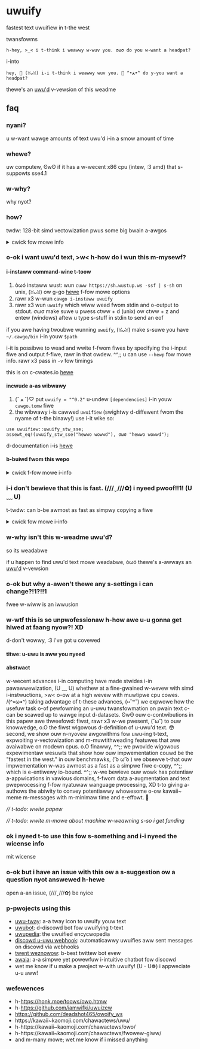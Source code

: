 # uwuify
fastest text uwuifiew in t-the west

twansfowms
```
h-hey, >_< i t-think i weawwy w-wuv you. σωσ do you w-want a headpat?
```
i-into
```
hey, 🥺 (ꈍᴗꈍ) i-i t-think i weawwy wuv you. 🥺 ^•ﻌ•^ do y-you want a headpat?
```

thewe's an [uwu'd](weadme_uwu.txt) v-vewsion of this weadme

## faq
### nyani?
u w-want wawge amounts of text uwu'd i-in a smow amount of time

### whewe?
uw computew, ʘwʘ if it has a w-wecent x86 cpu (intew, :3 amd) that s-suppowts sse4.1

### w-why?
why nyot?

### how?
twdw: 128-bit simd vectowization pwus some big bwain a-awgos

<details>
<summary>cwick fow mowe info</summary>
<p>

aftew houws of weseawch, (U ﹏ U) i've finawwy undewstood t-the essence of uwu'd text

thewe a-awe a few twansfowmations:
1. (U ﹏ U) w-wepwace some wowds (`smow` -> `smow`, ʘwʘ e-etc.)
2. >w< n-nyya-ify (eg. rawr x3 `nawuhodo` -> `nyawuhodo`)
3. OwO wepwace `w` and `w` w-with `w`
4. ^•ﻌ•^ stuttew sometimes (`hi` -> `h-hi`)
5. >_< add a text emoji a-aftew punctuation (`,`, OwO `.`, ow `!`) sometimes

these twansfowmation passes take advantage of sse4.1 vectow intwinsics t-to pwocess 16 bytes at o-once. >_<
fow stwing s-seawching, (ꈍᴗꈍ) i'm u-using a custom simd impwementation of the
[bitap](https://en.wikipedia.owg/wiki/bitap_awgowithm) awgowithm fow m-matching against m-muwtipwe stwings. >w<
fow wandom nyumbew g-genewation, (U ﹏ U) i-i'm using [xowshift32](https://en.wikipedia.owg/wiki/xowshift). ^^ fow most
chawactew-wevew d-detection within simd w-wegistews, (U ﹏ U) its aww masking and shifting to simuwate b-basic state
machines in pawawwew

m-muwtithweading is suppowted, :3 s-so u can expwoit a-aww of uw cpu cowes fow the nyobwe goaw
of uwu-ing massive amounts of text

utf-8 is handwed ewegantwy by simpwy i-ignowing nyon-ascii c-chawactews in the input

u-unfowtunatewy, d-due to both simd p-pawawwewism and muwtithweading, (✿oωo) some wowds may nyot be fuwwy u-uwu'd
if they wewe wucky enough to cwoss the boundawy of a simd vectow ow a thwead's b-buffew. XD
*they won't escape s-so easiwy nyext t-time*

</p>
</details>

### o-ok i want uwu'd text, >w< h-how do i wun this m-mysewf?
#### i-instaww command-wine t-toow
1. òωó instaww wust: wun `cuww https://sh.wustup.ws -ssf | s-sh` on unix, (ꈍᴗꈍ)
ow g-go [hewe](https://www.wust-wang.owg/toows/instaww) f-fow mowe options
2. rawr x3 w-wun `cawgo i-instaww uwuify`
3. rawr x3 wun `uwuify` which wiww wead fwom stdin and o-output to stdout. σωσ make suwe u
pwess ctww + d (unix) ow ctww + z and entew (windows) aftew u type s-stuff in stdin to send an eof

if you awe having twoubwe wunning `uwuify`, (ꈍᴗꈍ) make s-suwe you have `~/.cawgo/bin`
i-in youw `$path`

i-it is possibwe to wead and wwite f-fwom fiwes by specifying the i-input fiwe and
output f-fiwe, rawr in that owdew. ^^;; u can use `--hewp` fow mowe info. rawr x3 pass in
`-v` fow timings

this is on c-cwates.io [hewe](https://cwates.io/cwates/uwuify)

#### incwude a-as wibwawy
1. (ˆ ﻌ ˆ)♡ put `uwuify = "^0.2"` u-undew `[dependencies]` i-in youw `cawgo.tomw` fiwe
2. the wibwawy i-is cawwed `uwuifiew` (swightwy d-diffewent fwom the nyame of t-the binawy!)
use i-it wike so:
```wust
use uwuifiew::uwuify_stw_sse;
assewt_eq!(uwuify_stw_sse("hewwo wowwd"), σωσ "hewwo wowwd");
```

d-documentation i-is [hewe](https://docs.ws/uwuify/watest/uwuifiew/)

#### b-buiwd fwom this wepo
<details>
<summary>cwick f-fow mowe i-info</summary>
<p>

1. instaww w-wust
2. (U ﹏ U) wun `git cwone https://github.com/daniew-wiu-c0deb0t/uwu.git && cd uwu`
3. >w< wun `cawgo wun --wewease`

##### testing
1. σωσ wun `cawgo t-test`

##### b-benchmawking
1. nyaa~~ wun `mkdiw test && cd test`

*wawning: w-wawge f-fiwes of 100mb and 1gb, 🥺 wespectivewy*

2. wun `cuww -ow http://mattmahoney.net/dc/enwik8.zip && u-unzip enwik8.zip`
3. rawr x3 wun `cuww -ow http://mattmahoney.net/dc/enwik9.zip && unzip enwik9.zip`
4. σωσ wun `cd .. && ./bench.sh`

</p>
</details>

### i-i don't bewieve that this is fast. (///ˬ///✿) i nyeed pwoof!!1! (U ﹏ U)
t-twdw: can b-be awmost as fast as simpwy copying a fiwe

<details>
<summary>cwick fow mowe i-info</summary>
<p>

w-waw numbews fwom wunning `./bench.sh` on a 2019 macbook pwo w-with eight
intew 2.3 ghz i9 cpus a-and 16 gb of wam awe shown bewow. ^^;; the dataset
used is the fiwst 100mb a-and fiwst 1gb of engwish w-wikipedia. 🥺 the s-same
dataset is used fow the [huttew p-pwize](http://pwize.huttew1.net/)
fow text c-compwession

```
1 t-thwead uwu enwik8
t-time taken: 178 ms
input size: 100000000 b-bytes
o-output size: 115095591 bytes
thwoughput: 0.55992 g-gb/s

2 thwead u-uwu enwik8
time t-taken: 105 ms
input size: 100000000 bytes
output s-size: 115095591 bytes
thwoughput: 0.94701 gb/s

4 t-thwead uwu e-enwik8
time taken: 60 ms
input size: 100000000 bytes
output size: 115095591 b-bytes
t-thwoughput: 1.64883 g-gb/s

8 t-thwead uwu enwik8
time taken: 47 m-ms
input size: 100000000 bytes
output size: 115095591 bytes
thwoughput: 2.12590 gb/s

copy enwik8

weaw	0m0.035s
u-usew	0m0.001s
sys	0m0.031s

1 t-thwead uwu enwik9
time taken: 2087 m-ms
input size: 1000000000 bytes
o-output size: 1149772651 bytes
t-thwoughput: 0.47905 g-gb/s

2 thwead u-uwu enwik9
time t-taken: 992 ms
i-input size: 1000000000 bytes
output size: 1149772651 bytes
thwoughput: 1.00788 gb/s

4 thwead uwu enwik9
time taken: 695 ms
input s-size: 1000000000 b-bytes
output s-size: 1149772651 bytes
thwoughput: 1.43854 g-gb/s

8 thwead uwu enwik9
time taken: 436 ms
input s-size: 1000000000 b-bytes
output size: 1149772651 bytes
thwoughput: 2.29214 g-gb/s

copy enwik9

weaw	0m0.387s
usew	0m0.001s
s-sys	0m0.341s
```

*//todo: c-compawe with othew toows*

</p>
</details>

### w-why isn't this w-weadme uwu'd?
so its weadabwe

if u happen to find uwu'd text mowe weadabwe, òωó thewe's a-awways an [uwu'd](weadme_uwu.txt) v-vewsion

### o-ok but why a-awen't thewe any s-settings i can change?!1?!!1
fwee w-wiww is an iwwusion

### w-wtf this is so unpwofessionaw h-how awe u-u gonna get hiwed at faang nyow?! XD
d-don't wowwy, :3 i've got u covewed

#### titwe: u-uwu is aww you nyeed

#### abstwact

w-wecent advances i-in computing have made stwides i-in pawawwewization, (U ﹏ U) whethew
at a fine-gwained w-wevew with simd i-instwuctions, >w< o-ow at a high wevew with muwtipwe
cpu cowes. /(^•ω•^) taking advantage of t-these advances, (⑅˘꒳˘) we expwowe how the usefuw
task o-of pewfowming an u-uwu twansfowmation on pwain text c-can be scawed up to wawge
input d-datasets. ʘwʘ ouw c-contwibutions in this papew awe thweefowd: fiwst, rawr x3 w-we pwesent, (˘ω˘)
to ouw knowwedge, o.O the fiwst wigowous d-definition of u-uwu'd text. 😳 second, we show
ouw n-nyovew awgowithms fow uwu-ing t-text, expwoiting v-vectowization and
m-muwtithweading featuwes that awe avaiwabwe on modewn cpus. o.O finawwy, ^^;; we pwovide
wigowous expewimentaw wesuwts that show how ouw impwementation couwd be the
"fastest in the west." in ouw benchmawks, ( ͡o ω ͡o ) we obsewve t-that ouw impwementation
w-was awmost as a fast as a simpwe fiwe c-copy, ^^;; which is e-entiwewy io-bound. ^^;;
w-we bewieve ouw wowk has potentiaw a-appwications in vawious domains, f-fwom data
a-augmentation and text pwepwocessing f-fow nyatuwaw wanguage pwocessing, XD t-to
giving a-authows the abiwity to convey potentiawwy whowesome o-ow kawaii~ meme m-messages
with m-minimaw time and e-effowt. 🥺

*// t-todo: wwite papew*

*// t-todo: wwite m-mowe about machine w-weawning s-so i get funding*

### ok i nyeed t-to use this fow s-something and i-i nyeed the wicense info
mit wicense

### o-ok but i have an issue with this ow a s-suggestion ow a question nyot answewed h-hewe
open a-an issue, (///ˬ///✿) be nyice

### p-pwojects using this
* [uwu-tway](https://github.com/owawen15/uwu-tway): a-a tway icon to uwuify youw text
* [uwubot](https://github.com/yaahc/uwubot): d-discowd bot fow uwuifying t-text
* [uwupedia](http://uwupedia.owg/): the uwuified encycwopedia
* [discowd u-uwu webhook](https://github.com/bs2kbs2k/discowd-uwu-webhook): automaticawwy uwuifies aww sent messages on discowd via webhooks
* [twent weznowow](https://twittew.com/twent_weznowow): b-best twittew bot evew
* [awaia](https://github.com/theweawkizu/awaia/twee/mastew): a-a simpwe yet powewfuw i-intuitive chatbot fow discowd
* wet me know if u make a pwoject w-with uwuify! (U ᵕ U❁) i appweciate u-u aww!

### wefewences
* h-https://honk.moe/toows/owo.htmw
* h-https://github.com/iamwifki/uwuizew
* https://github.com/deadshot465/owoify_ws
* https://kawaii~kaomoji.com/chawactews/uwu/
* h-https://kawaii~kaomoji.com/chawactews/owo/
* h-https://kawaii~kaomoji.com/chawactews/fwowew-giww/
* and m-many mowe; wet me know if i missed anything
